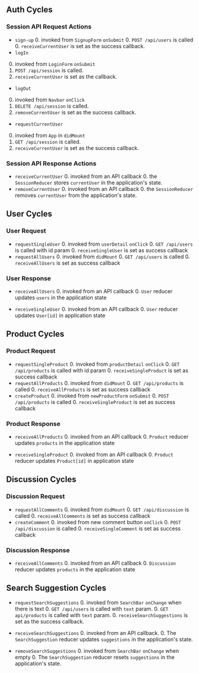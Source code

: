 ## Auth Cycles

### Session API Request Actions

* `sign-up`
  0. invoked from `SignupForm` `onSubmit`
  0. `POST /api/users` is called
  0. `receiveCurrentUser` is set as the success callback.
* `logIn`
 0. invoked from `LoginForm` `onSubmit`
 0. `POST /api/session` is called.
 0. `receiveCurrentUser` is set as the callback.
* `logOut`
 0. invoked from `Navbar` `onClick`
 0. `DELETE /api/session` is called.
 0. `removeCurrentUser` is set as the success callback.
* `requestCurrentUser`
 0. invoked from `App` in `didMount`
 0. `GET /api/session` is called.
 0. `receiveCurrentUser` is set as the success callback.

### Session API Response Actions

* `receiveCurrentUser`
  0. invoked from an API callback
  0. the `SessionReducer` stores `currentUser` in the application's state.
* `removeCurrentUser`
  0. invoked from an API callback
  0. the `SessionReducer` removes `currentUser` from the application's state.

## User Cycles

### User Request

* `requestSingleUser`
  0. invoked from `userDetail` `onClick`
  0. `GET /api/users` is called with id param
  0. `receiveSingleUser` is set as success callback
* `requestAllUsers`
  0. invoked from `didMount`
  0. `GET /api/users` is called
  0. `receiveAllUsers` is set as success callback

### User Response

* `receiveAllUsers`
  0. invoked from an API callback
  0. `User` reducer updates `users` in the application state

* `receiveSingleUser`
  0. invoked from an API callback
  0. `User` reducer updates `User[id]` in application state

## Product Cycles

### Product Request

* `requestSingleProduct`
  0. invoked from `productDetail` `onClick`
  0. `GET /api/products` is called with id param
  0. `receiveSingleProduct` is set as success callback
* `requestAllProducts`
  0. invoked from `didMount`
  0. `GET /api/products` is called
  0. `receiveAllProducts` is set as success callback
* `createProduct`
  0. invoked from `newProductForm` `onSubmit`
  0. `POST /api/products` is called
  0. `receiveSingleProduct` is set as success callback

### Product Response

* `receiveAllProducts`
  0. invoked from an API callback
  0. `Product` reducer updates `products` in the application state

* `receiveSingleProduct`
  0. invoked from an API callback
  0. `Product` reducer updates `Product[id]` in application state

## Discussion Cycles

### Discussion Request

* `requestAllComments`
  0. invoked from `didMount`
  0. `GET /api/discussion` is called
  0. `receiveAllComments` is set as success callback
* `createComment`
  0. invoked from new comment button `onClick`
  0. `POST /api/discussion` is called
  0. `receiveSingleComment` is set as success callback

### Discussion Response

* `receiveAllComments`
  0. invoked from an API callback
  0. `Discussion` reducer updates `products` in the application state

## Search Suggestion Cycles

* `requestSearchSuggestions`
  0. invoked from `SearchBar` `onChange` when there is text
  0. `GET /api/users` is called with `text` param.
  0. `GET api/products` is called with `text` param.
  0. `receiveSearchSuggestions` is set as the success callback.

* `receiveSearchSuggestions`
  0. invoked from an API callback.
  0. The `SearchSuggestion` reducer updates `suggestions` in the application's state.

* `removeSearchSuggestions`
  0. invoked from `SearchBar` `onChange` when empty
  0. The `SearchSuggestion` reducer resets `suggestions` in the application's state.
